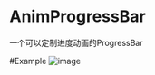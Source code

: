 # AnimProgressBar
一个可以定制进度动画的ProgressBar

#Example
![image](https://github.com/Xrealm/AnimProgressBar/tree/master/screenshots/progressbar_screenshots.jpg)